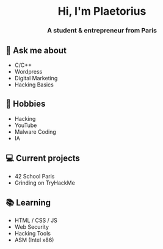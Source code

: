 <h1 align="center">Hi, I'm Plaetorius</h1>
<h3 align="center">A student & entrepreneur from Paris</h3>

## 💬 Ask me about
- C/C++
- Wordpress
- Digital Marketing
- Hacking Basics

## 📅 Hobbies
- Hacking
- YouTube
- Malware Coding
- IA

## 💻 Current projects
- 42 School Paris
- Grinding on TryHackMe

## 📚 Learning
- HTML / CSS / JS
- Web Security
- Hacking Tools
- ASM (Intel x86)
